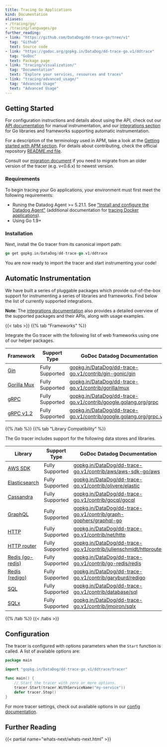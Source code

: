 ```yaml
---
title: Tracing Go Applications
kind: Documentation
aliases:
- /tracing/go/
- /tracing/languages/go
further_reading:
- link: "https://github.com/DataDog/dd-trace-go/tree/v1"
  tag: "Github"
  text: Source code
- link: "https://godoc.org/gopkg.in/DataDog/dd-trace-go.v1/ddtrace"
  tag: "GoDoc"
  text: Package page
- link: "tracing/visualization/"
  tag: "Documentation"
  text: "Explore your services, resources and traces"
- link: "tracing/advanced_usage/"
  tag: "Advanced Usage"
  text: "Advanced Usage"
---
```


## Getting Started

For configuration instructions and details about using the API, check out our [API documentation][api docs] for manual instrumentation, and our [integrations section][contrib docs] for Go libraries and frameworks supporting automatic instrumentation.

For a description of the terminology used in APM, take a look at the [Getting started with APM section][getting started]. For details about contributing, check the official repository [README.md file][repo readme].

Consult our [migration document][migrating] if you need to migrate from an older version of the tracer (e.g. v<0.6.x) to newest version.

### Requirements

To begin tracing your Go applications, your environment must first meet the following requirements:

* Runing the Datadog Agent >= 5.21.1. See ["Install and configure the Datadog Agent"][1] (additional documentation for [tracing Docker applications](/tracing/setup/docker/)).
* Using Go 1.9+

### Installation

Next, install the Go tracer from its canonical import path:

```go
go get gopkg.in/DataDog/dd-trace-go.v1/ddtrace
```

You are now ready to import the tracer and start instrumenting your code!

## Automatic Instrumentation

We have built a series of pluggable packages which provide out-of-the-box support for instrumenting a series of libraries and frameworks. Find below the list of currently supported integrations.

**Note**: The [integrations documentation][contrib godoc] also provides a detailed overview of the supported packages and their APIs, along with usage examples.

{{< tabs >}}
{{% tab "Frameworks" %}}

Integrate the Go tracer with the following list of web frameworks using one of our helper packages.

| Framework                                            | Support Type    | GoDoc Datadog Documentation                                                                                                                                |
| ---------------------------------------------------- | --------------- | ---------------------------------------------------------------------------------------------------------------------------------------------------------- |
| [Gin](https://gin-gonic.github.io/gin/)              | Fully Supported | [gopkg.in/DataDog/dd-trace-go.v1/contrib/gin-gonic/gin](https://godoc.org/gopkg.in/DataDog/dd-trace-go.v1/contrib/gin-gonic/gin)                           |
| [Gorilla Mux](http://www.gorillatoolkit.org/pkg/mux) | Fully Supported | [gopkg.in/DataDog/dd-trace-go.v1/contrib/gorilla/mux](https://godoc.org/gopkg.in/DataDog/dd-trace-go.v1/contrib/gorilla/mux)                               |
| [gRPC](https://github.com/grpc/grpc-go)              | Fully Supported | [gopkg.in/DataDog/dd-trace-go.v1/contrib/google.golang.org/grpc](https://godoc.org/gopkg.in/DataDog/dd-trace-go.v1/contrib/google.golang.org/grpc)         |
| [gRPC v1.2](https://github.com/grpc/grpc-go)         | Fully Supported | [gopkg.in/DataDog/dd-trace-go.v1/contrib/google.golang.org/grpc.v12](https://godoc.org/gopkg.in/DataDog/dd-trace-go.v1/contrib/google.golang.org/grpc.v12) |

{{% /tab %}}
{{% tab "Library Compatibility" %}}

The Go tracer includes support for the following data stores and libraries.

| Library                                                    | Support Type     | GoDoc Datadog Documentation                                                                                                                            |
| ---------------------------------------------------------- | ---------------- | ------------------------------------------------------------------------------------------------------------------------------------------------------ |
| [AWS SDK](https://aws.amazon.com/sdk-for-go/)              | Fully Supported  | [gopkg.in/DataDog/dd-trace-go.v1/contrib/aws/aws-sdk-go/aws](https://godoc.org/gopkg.in/DataDog/dd-trace-go.v1/contrib/aws/aws-sdk-go/aws)             |
| [Elasticsearch](https://github.com/olivere/elastic)        | Fully Supported  | [gopkg.in/DataDog/dd-trace-go.v1/contrib/olivere/elastic](https://godoc.org/gopkg.in/DataDog/dd-trace-go.v1/contrib/olivere/elastic)                   |
| [Cassandra](https://github.com/gocql/gocql)                | Fully Supported  | [gopkg.in/DataDog/dd-trace-go.v1/contrib/gocql/gocql](https://godoc.org/gopkg.in/DataDog/dd-trace-go.v1/contrib/gocql/gocql)                           |
| [GraphQL](https://github.com/graph-gophers/graphql-go)     | Fully Supported  | [gopkg.in/DataDog/dd-trace-go.v1/contrib/graph-gophers/graphql-go](https://godoc.org/gopkg.in/DataDog/dd-trace-go.v1/contrib/graph-gophers/graphql-go) |
| [HTTP](https://golang.org/pkg/net/http/)                   | Fully Supported  | [gopkg.in/DataDog/dd-trace-go.v1/contrib/net/http](https://godoc.org/gopkg.in/DataDog/dd-trace-go.v1/contrib/net/http)                                 |
| [HTTP router](https://github.com/julienschmidt/httprouter) | Fully Supported  | [gopkg.in/DataDog/dd-trace-go.v1/contrib/julienschmidt/httprouter](https://godoc.org/gopkg.in/DataDog/dd-trace-go.v1/contrib/julienschmidt/httprouter) |
| [Redis (go-redis)](https://github.com/go-redis/redis)      | Fully Supported  | [gopkg.in/DataDog/dd-trace-go.v1/contrib/go-redis/redis](https://godoc.org/gopkg.in/DataDog/dd-trace-go.v1/contrib/go-redis/redis)                     |
| [Redis (redigo)](https://github.com/garyburd/redigo)       | Fully Supported  | [gopkg.in/DataDog/dd-trace-go.v1/contrib/garyburd/redigo](https://godoc.org/gopkg.in/DataDog/dd-trace-go.v1/contrib/garyburd/redigo)                   |
| [SQL](https://golang.org/pkg/database/sql)                 | Fully Supported  | [gopkg.in/DataDog/dd-trace-go.v1/contrib/database/sql](https://godoc.org/gopkg.in/DataDog/dd-trace-go.v1/contrib/database/sql)                         |
| [SQLx](https://github.com/jmoiron/sqlx)                    | Fully Supported  | [gopkg.in/DataDog/dd-trace-go.v1/contrib/jmoiron/sqlx](https://godoc.org/gopkg.in/DataDog/dd-trace-go.v1/contrib/jmoiron/sqlx)                         |

{{% /tab %}}
{{< /tabs >}}

## Configuration

The tracer is configured with options parameters when the `Start` function is called. A list of available options are:

```go
package main

import "gopkg.in/DataDog/dd-trace-go.v1/ddtrace/tracer"

func main() {
    // Start the tracer with zero or more options.
    tracer.Start(tracer.WithServiceName("my-service"))
    defer tracer.Stop()
}
```

For more tracer settings, check out available options in our [config documentation][config docs].

## Further Reading

{{< partial name="whats-next/whats-next.html" >}}

[1]: /tracing/setup
[contrib godoc]: https://godoc.org/gopkg.in/DataDog/dd-trace-go.v1/contrib
[api docs]: https://godoc.org/gopkg.in/DataDog/dd-trace-go.v1/ddtrace
[config docs]: https://godoc.org/gopkg.in/DataDog/dd-trace-go.v1/ddtrace/tracer#StartOption
[contrib docs]: #automatic-instrumentation
[getting started]: https://docs.datadoghq.com/tracing/visualization/
[repo readme]: https://github.com/DataDog/dd-trace-go/tree/v1#contributing
[migrating]: https://github.com/DataDog/dd-trace-go/tree/v1/MIGRATING.md
